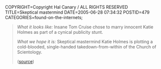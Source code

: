 COPYRIGHT=Copyright Hal Canary / ALL RIGHTS RESERVED
TITLE=Skeptical mastermind
DATE=2005-06-28 07:34:32
POSTID=479
CATEGORIES=found-on-the-internets;

> _What it looks like:_ Insane Tom Cruise chose to marry innocent Katie Holmes as part of a cynical publicity stunt.
> 
> _What we hope it is:_ Skeptical mastermind Katie Holmes is plotting a cold-blooded, single-handed takedown-from-within of the Church of Scientology.
> 
> ([source](http://www.nerve.com/regulars/scanner/06_28_05/))
